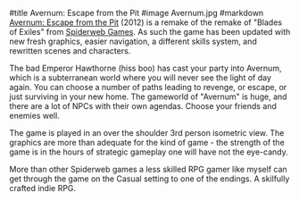 #title Avernum: Escape from the Pit
#image	Avernum.jpg
#markdown
[Avernum: Escape from the Pit](http://www.avernum.com/avernum/index.html)
(2012) is a remake of the remake of "Blades of Exiles" from
[Spiderweb Games](http://www.spiderwebsoftware.com/).
As such the game has been updated with new fresh graphics, easier navigation, a different skills system, and rewritten scenes and characters.

The bad Emperor Hawthorne (hiss boo) has cast your party into Avernum, which is a subterranean world where you will never see the light of day again.  You can choose a number of paths leading to revenge, or escape, or just surviving in your new home.  The gameworld of "Avernum" is huge, and there are a lot of NPCs with their own agendas.  Choose your friends and enemies well.

The game is played in an over the shoulder 3rd person isometric view.  The graphics are more than adequate for the kind of game - the strength of the game is in the hours of strategic gameplay one will have not the eye-candy.

More than other Spiderweb games a less skilled RPG gamer like myself can get through the game on the Casual setting to one of the endings.  A skilfully crafted indie RPG.
